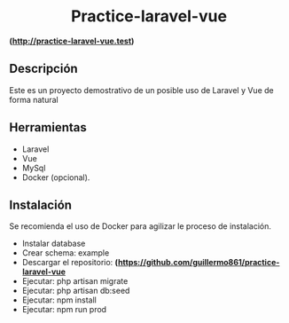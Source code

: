 <h1 align="center">Practice-laravel-vue</h1>

**(http://practice-laravel-vue.test)**

## Descripción

Este es un proyecto demostrativo de un posible uso de Laravel y Vue de forma natural

## Herramientas

- Laravel
- Vue
- MySql
- Docker (opcional).

## Instalación

Se recomienda el uso de Docker para agilizar le proceso de instalación.

- Instalar database
- Crear schema: example
- Descargar el repositorio: **(https://github.com/guillermo861/practice-laravel-vue**
- Ejecutar: php artisan migrate
- Ejecutar: php artisan db:seed
- Ejecutar: npm install
- Ejecutar: npm run prod